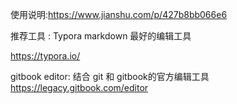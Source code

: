 使用说明:https://www.jianshu.com/p/427b8bb066e6

推荐工具 : Typora markdown 最好的编辑工具 

https://typora.io/


gitbook editor: 结合 git 和 gitbook的官方编辑工具
https://legacy.gitbook.com/editor

